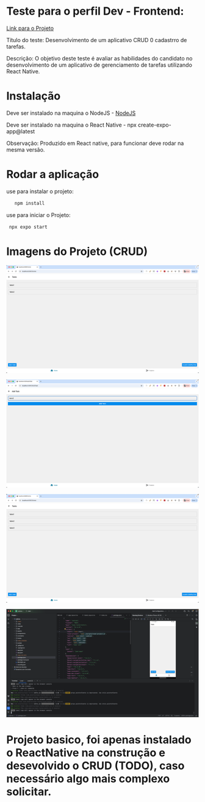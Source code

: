 

# Teste para o perfil Dev - Frontend:

<a href="https://github.com/fr-ferreira/vertem">Link para o Projeto</a>

Título do teste: Desenvolvimento de um aplicativo CRUD 0 cadastrro de tarefas.

Descrição: O objetivo deste teste é avaliar as habilidades do candidato no desenvolvimento de um aplicativo de gerenciamento de tarefas utilizando React Native.

# Instalação

Deve ser instalado na maquina o NodeJS - <a href="https://nodejs.org/en/download">NodeJS</a>

Deve ser instalado na maquina o React Native - npx create-expo-app@latest

Observação: Produzido em React native, para funcionar deve rodar na mesma versão.

# Rodar a aplicação

use para instalar o projeto:

 ```bash
    npm install
```

use para iniciar o Projeto:

   ```bash
    npx expo start
   ```

# Imagens do Projeto (CRUD)

![Foto 1](01.png)

![Foto 2](02.png)

![Foto 3](03.png)

![Foto 4](04.png)

# Projeto basico, foi apenas instalado o ReactNative na construção e desevolvido o CRUD (TODO), caso necessário algo mais complexo solicitar.